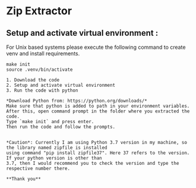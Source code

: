 # Zip Extractor

## Setup and activate virtual environment :
For Unix based systems please execute the following command to create venv and install requirements.
```
make init
source .venv/bin/activate
```

    1. Download the code
    2. Setup and activate virtual environment
    3. Run the code with python

    *Download Python from: https://python.org/downloads/*
    Make sure that python is added to path in your environment variables.
    After this, open command prompt in the folder where you extracted the code.
    Type `make init` and press enter.
    Then run the code and follow the prompts.
    

    *Caution*: Currently I am using Python 3.7 version in my machine, so the library named zipfile is installed
    using command "pip install zipfile37". Here 37 refers to the version. If your python version is other than
    3.7, then I would recommend you to check the version and type the respective number there.

    **Thank you**
